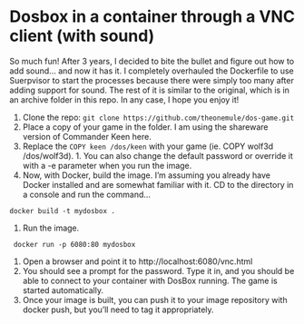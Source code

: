 # Dosbox in a container through a VNC client (with sound)

So much fun! After 3 years, I decided to bite the bullet and figure out how to add sound... and now it has it. I completely overhauled the Dockerfile to use Suerpvisor to start the processes because there were simply too many after adding support for sound. The rest of it is similar to the original, which is in an archive folder in this repo. In any case, I hope you enjoy it!

1. Clone the repo: `git clone https://github.com/theonemule/dos-game.git`
1. Place a copy of your game in the folder. I am using the shareware version of Commander Keen here.
1. Replace the `COPY keen /dos/keen` with your game (ie. COPY wolf3d /dos/wolf3d). 1. You can also change the default password or override it with a -e parameter when you run the image.
1. Now, with Docker, build the image. I’m assuming you already have Docker installed and are somewhat familiar with it. CD to the directory in a console and run the command…
  ````
  docker build -t mydosbox .
  ````
1. Run the image.
  ```` 
   docker run -p 6080:80 mydosbox
   ````
   
1. Open a browser and point it to http://localhost:6080/vnc.html
1. You should see a prompt for the password. Type it in, and you should be able to connect to your container with DosBox running. The game is started automatically.
1. Once your image is built, you can push it to your image repository with docker push, but you’ll need to tag it appropriately.
